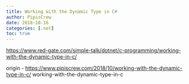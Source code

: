 ```yaml
---
title: Working with the Dynamic Type in C#
author: PipisCrew
date: 2018-10-16
categories: [.net]
toc: true
---
```


https://www.red-gate.com/simple-talk/dotnet/c-programming/working-with-the-dynamic-type-in-c/

origin - https://www.pipiscrew.com/2018/10/working-with-the-dynamic-type-in-c/ working-with-the-dynamic-type-in-c